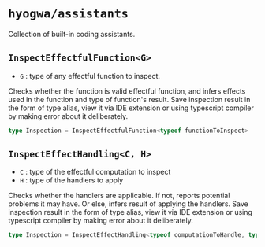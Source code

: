 # `hyogwa/assistants`

Collection of built-in coding assistants.

## `InspectEffectfulFunction<G>`

- `G` : type of any effectful function to inspect.

Checks whether the function is valid effectful function, and infers effects used in the function and type of function's
result. Save inspection result in the form of type alias, view it via IDE extension or using typescript compiler by
making error about it deliberately.

```typescript
type Inspection = InspectEffectfulFunction<typeof functionToInspect>
```

## `InspectEffectHandling<C, H>`

- `C` : type of the effectful computation to inspect
- `H` : type of the handlers to apply

Checks whether the handlers are applicable. If not, reports potential problems it may have. Or else, infers result of
applying the handlers. Save inspection result in the form of type alias, view it via IDE extension or using typescript
compiler by making error about it deliberately.

```typescript
type Inspection = InspectEffectHandling<typeof computationToHandle, typeof handlerToUse>
```